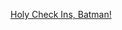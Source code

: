 ---
layout: post
wordpress_id: 898
wordpress_url: http://noesbueno.com/archives/898
date: '2010-12-08 14:00:46 -0600'
date_gmt: '2010-12-08 19:00:46 -0600'
body: |
  <p><a href="http://culturepopped.blogspot.com/2010/12/holy-check-ins-batman.html">Holy Check Ins, Batman!</a></p>
---